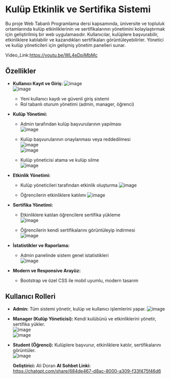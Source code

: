 # Kulüp Etkinlik ve Sertifika Sistemi

Bu proje Web Tabanlı Programlama dersi kapsamında, üniversite ve topluluk ortamlarında kulüp etkinliklerinin ve sertifikalarının yönetimini kolaylaştırmak için geliştirilmiş bir web uygulamasıdır. Kullanıcılar, kulüplere başvurabilir, etkinliklere katılabilir ve kazandıkları sertifikaları görüntüleyebilirler. Yönetici ve kulüp yöneticileri için gelişmiş yönetim panelleri sunar.  

Video_Link:https://youtu.be/WL4eDpiMbMc

## Özellikler

- **Kullanıcı Kayıt ve Giriş:**
  ![image](https://github.com/user-attachments/assets/ad21dc79-a5e1-4c89-b656-d6c8e0061274)  
  ![image](https://github.com/user-attachments/assets/f856a825-c2bf-401e-a6d1-c2ebd2088b7e)  

  - Yeni kullanıcı kaydı ve güvenli giriş sistemi
  - Rol tabanlı oturum yönetimi (admin, manager, öğrenci)

- **Kulüp Yönetimi:**
  - Admin tarafından kulüp başvurularının yapılması   
    ![image](https://github.com/user-attachments/assets/3e29ace9-416c-46e7-9864-6147b46bee3c)   
  - Kulüp başvurularının onaylanması veya reddedilmesi  
    ![image](https://github.com/user-attachments/assets/fb825599-ace6-4b2b-9fdd-cbdf9a14535d)  
    ![image](https://github.com/user-attachments/assets/085806ba-b46d-41c0-8871-53e3cbf5a6b3)  

  - Kulüp yöneticisi atama ve kulüp silme  
    ![image](https://github.com/user-attachments/assets/a202a970-6d43-4bc1-bcf5-4ec4e28e3504)  

- **Etkinlik Yönetimi:**
  - Kulüp yöneticileri tarafından etkinlik oluşturma
    ![image](https://github.com/user-attachments/assets/06d129ed-7917-411c-b658-bb8402f32f92)

  - Öğrencilerin etkinliklere katılımı
    ![image](https://github.com/user-attachments/assets/b3f2b4ab-48ce-4f38-8a84-5849f06aaa79)

- **Sertifika Yönetimi:**
  - Etkinliklere katılan öğrencilere sertifika yükleme  
    ![image](https://github.com/user-attachments/assets/6dda8018-bb43-4097-af15-2fd151743d64)  

  - Öğrencilerin kendi sertifikalarını görüntüleyip indirmesi  
    ![image](https://github.com/user-attachments/assets/f512de07-b9af-4e18-91ef-d8a3a8f8ca7d)  
 

- **İstatistikler ve Raporlama:**
  - Admin panelinde sistem genel istatistikleri  
    ![image](https://github.com/user-attachments/assets/d08c87b8-a28c-4029-8823-7fbf9e63d693)  

- **Modern ve Responsive Arayüz:**
  - Bootstrap ve özel CSS ile mobil uyumlu, modern tasarım
 
## Kullanıcı Rolleri
- **Admin:** Tüm sistemi yönetir, kulüp ve kullanıcı işlemlerini yapar.
  ![image](https://github.com/user-attachments/assets/e3726519-e1b8-45e6-ba01-2533e65bc9a8)  

- **Manager (Kulüp Yöneticisi):** Kendi kulübünü ve etkinliklerini yönetir, sertifika yükler.  
  ![image](https://github.com/user-attachments/assets/7a9020a3-5f85-4bc1-836b-0c6a7bbbd799)  
  ![image](https://github.com/user-attachments/assets/39d8da6d-7f33-4a5a-8ee3-c1a98edbd159)  

- **Student (Öğrenci):** Kulüplere başvurur, etkinliklere katılır, sertifikalarını görüntüler.  
  ![image](https://github.com/user-attachments/assets/ef9d9162-94a3-4e00-8168-034b9ef05185)  


  **Geliştirici:** Ali Doran
  **AI Sohbet Linki:** https://chatgpt.com/share/684de467-d8ac-8000-a309-f33f475f46d6  
  
